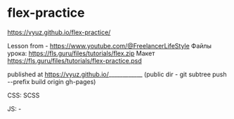 # flex-practice

https://vyuz.github.io/flex-practice/

Lesson from - https://www.youtube.com/@FreelancerLifeStyle
Файлы урока: https://fls.guru/files/tutorials/flex.zip
Макет https://fls.guru/files/tutorials/flex-practice.psd

published at https://vyuz.github.io/____________ 
(public dir - git subtree push --prefix build origin gh-pages)

CSS: SCSS

JS: -




